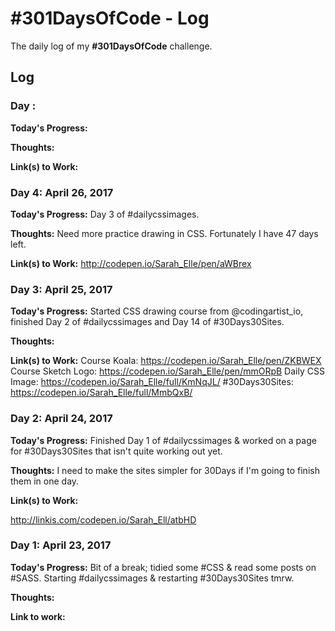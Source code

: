 # #301DaysOfCode - Log
The daily log of my **#301DaysOfCode** challenge.

## Log

### Day : 

**Today's Progress:**

**Thoughts:**

**Link(s) to Work:**

### Day 4: April 26, 2017

**Today's Progress:** Day 3 of #dailycssimages.

**Thoughts:** Need more practice drawing in CSS. Fortunately I have 47 days left.

**Link(s) to Work:** http://codepen.io/Sarah_Elle/pen/aWBrex

### Day 3: April 25, 2017

**Today's Progress:** Started CSS drawing course from @codingartist_io, finished Day 2 of #dailycssimages and Day 14 of #30Days30Sites.

**Thoughts:**

**Link(s) to Work:**
Course Koala: https://codepen.io/Sarah_Elle/pen/ZKBWEX
Course Sketch Logo: https://codepen.io/Sarah_Elle/pen/mmORpB
Daily CSS Image: https://codepen.io/Sarah_Elle/full/KmNqJL/
#30Days30Sites: https://codepen.io/Sarah_Elle/full/MmbQxB/


### Day 2: April 24, 2017

**Today's Progress:** Finished Day 1 of #dailycssimages & worked on a page for #30Days30Sites that isn't quite working out yet.

**Thoughts:** I need to make the sites simpler for 30Days if I'm going to finish them in one day.

**Link(s) to Work:**

http://linkis.com/codepen.io/Sarah_Ell/atbHD

### Day 1: April  23, 2017

**Today's Progress:** Bit of a break; tidied some #CSS & read some posts on #SASS. Starting #dailycssimages & restarting #30Days30Sites tmrw.

**Thoughts:**

**Link to work:**


